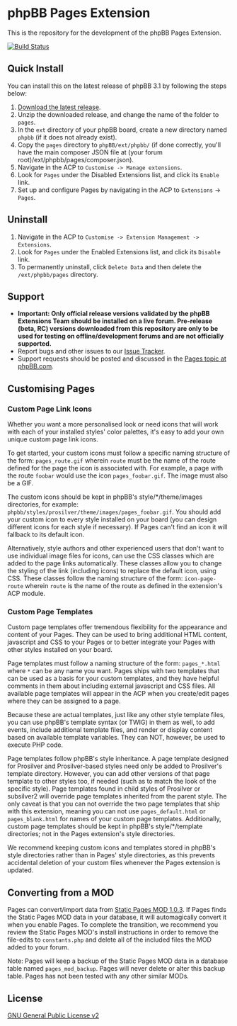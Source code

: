 # phpBB Pages Extension

This is the repository for the development of the phpBB Pages Extension.

[![Build Status](https://travis-ci.org/phpbb-extensions/pages.png)](https://travis-ci.org/phpbb-extensions/pages)

## Quick Install
You can install this on the latest release of phpBB 3.1 by following the steps below:

1. [Download the latest release](https://github.com/phpbb-extensions/pages/releases).
2. Unzip the downloaded release, and change the name of the folder to `pages`.
3. In the `ext` directory of your phpBB board, create a new directory named `phpbb` (if it does not already exist).
4. Copy the `pages` directory to `phpBB/ext/phpbb/` (if done correctly, you'll have the main composer JSON file at (your forum root)/ext/phpbb/pages/composer.json).
5. Navigate in the ACP to `Customise -> Manage extensions`.
6. Look for `Pages` under the Disabled Extensions list, and click its `Enable` link.
7. Set up and configure Pages by navigating in the ACP to `Extensions` -> `Pages`.

## Uninstall

1. Navigate in the ACP to `Customise -> Extension Management -> Extensions`.
2. Look for `Pages` under the Enabled Extensions list, and click its `Disable` link.
3. To permanently uninstall, click `Delete Data` and then delete the `/ext/phpbb/pages` directory.

## Support

* **Important: Only official release versions validated by the phpBB Extensions Team should be installed on a live forum. Pre-release (beta, RC) versions downloaded from this repository are only to be used for testing on offline/development forums and are not officially supported.**
* Report bugs and other issues to our [Issue Tracker](https://github.com/phpbb-extensions/pages/issues).
* Support requests should be posted and discussed in the [Pages topic at phpBB.com](https://www.phpbb.com/community/viewtopic.php?f=456&t=2257876).

## Customising Pages

### Custom Page Link Icons

Whether you want a more personalised look or need icons that will work with each of your installed styles' color palettes, it's easy to add your own unique custom page link icons.

To get started, your custom icons must follow a specific naming structure of the form: `pages_route.gif` wherein `route` must be the name of the route defined for the page the icon is associated with. For example, a page with the route `foobar` would use the icon `pages_foobar.gif`. The image must also be a GIF.

The custom icons should be kept in phpBB's style/*/theme/images directories, for example: `phpbb/styles/prosilver/theme/images/pages_foobar.gif`. You should add your custom icon to every style installed on your board (you can design different icons for each style if necessary). If Pages can't find an icon it will fallback to its default icon.

Alternatively, style authors and other experienced users that don't want to use individual image files for icons, can use the CSS classes which are added to the page links automatically. These classes allow you to change the styling of the link (including icons) to replace the default icon, using CSS. These classes follow the naming structure of the form: `icon-page-route` wherein `route` is the name of the route as defined in the extension's ACP module.

### Custom Page Templates

Custom page templates offer tremendous flexibility for the appearance and content of your Pages. They can be used to bring additional HTML content, javascript and CSS to your Pages or to better integrate your Pages with other styles installed on your board.

Page templates must follow a naming structure of the form: `pages_*.html` where `*` can be any name you want. Pages ships with two templates that can be used as a basis for your custom templates, and they have helpful comments in them about including external javascript and CSS files. All available page templates will appear in the ACP when you create/edit pages where they can be assigned to a page.

Because these are actual templates, just like any other style template files, you can use phpBB's template syntax (or TWIG) in them as well, to add events, include additional template files, and render or display content based on available template variables. They can NOT, however, be used to execute PHP code.

Page templates follow phpBB's style inheritance. A page template designed for Prosilver and Prosilver-based styles need only be added to Prosilver's template directory. However, you can add other versions of that page template to other styles too, if needed (such as to match the look of the specific style). Page templates found in child styles of Prosilver or subsilver2 will override page templates inherited from the parent style. The only caveat is that you can not override the two page templates that ship with this extension, meaning you can not use `pages_default.html` or `pages_blank.html` for names of your custom page templates. Additionally, custom page templates should be kept in phpBB's style/*/template directories; not in the Pages extension's style directories.

We recommend keeping custom icons and templates stored in phpBB's style directories rather than in Pages' style directories, as this prevents accidental deletion of your custom files whenever the Pages extension is updated.

## Converting from a MOD

Pages can convert/import data from [Static Pages MOD 1.0.3](https://www.phpbb.com/customise/db/mod/static_pages). If Pages finds the Static Pages MOD data in your database, it will automagically convert it when you enable Pages. To complete the transition, we recommend you review the Static Pages MOD's install instructions in order to remove the file-edits to `constants.php` and delete all of the included files the MOD added to your forum.

Note: Pages will keep a backup of the Static Pages MOD data in a database table named `pages_mod_backup`. Pages will never delete or alter this backup table. Pages has not been tested with any other similar MODs.

## License
[GNU General Public License v2](http://opensource.org/licenses/GPL-2.0)
